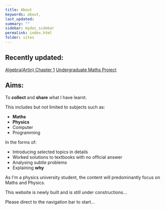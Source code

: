 ```yaml
---
title: About
keywords: about,
last_updated: 
summary: ""
sidebar: mydoc_sidebar
permalink: index.html
folder: sites
---
```


## Recently updated:
[Algebra(Artin) Chapter 1](algebra_chap1.html)
[Undergraduate Maths Project](ug_maths_project.html)
## Aims:

To **collect** and **share** what I have learnt.

This includes but not limited to subjects such as:
* **Maths**
* **Physics**
* Computer
* Programming

In the forms of:
* Introducing selected topics in details
* Worked solutions to textbooks with no official answer
* Analysing subtle problems
* Explaining **why**

As I'm a physics university student, the content will predominantly focus on Maths and Physics.

This website is newly built and is still under constructions...

Please direct to the navigation bar to start...

